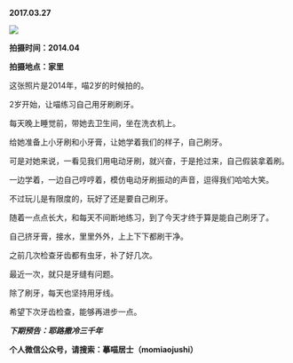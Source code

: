 
          
**2017.03.27**

![](http://imglf1.nosdn.127.net/img/ZXUvK1E3eTlNQ2hwQVE1YWFLV08xaTFGenZTTExERXdUdVgrekZWbzgzcz0.jpg)


**拍摄时间：2014.04**

**拍摄地点：家里**

这张照片是2014年，喵2岁的时候拍的。

2岁开始，让喵练习自己用牙刷刷牙。

每天晚上睡觉前，带她去卫生间，坐在洗衣机上。

给她准备上小牙刷和小牙膏，让她学着我们的样子，自己刷牙。

可是对她来说，一看见我们用电动牙刷，就兴奋，于是抢过来，自己假装拿着刷。

一边学着，一边自己哼哼着，模仿电动牙刷振动的声音，逗得我们哈哈大笑。

不过玩儿是有限度的，玩好了还是要自己刷牙。

随着一点点长大，和每天不间断地练习，到了今天才终于算是能自己刷牙了。

自己挤牙膏，接水，里里外外，上上下下都刷干净。

之前几次检查牙齿都有虫牙，补了好几次。

最近一次，就只是牙缝有问题。

除了刷牙，每天也坚持用牙线。

希望下次牙齿检查，能够再进步一点。


***下期预告：耶路撒冷三千年***


**个人微信公众号，请搜索：摹喵居士（momiaojushi）**

        